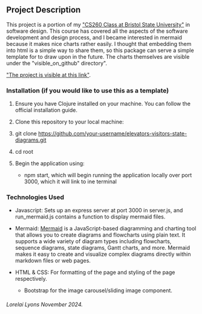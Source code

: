 ## __Project Description__

This project is a portion of my ["CS260 Class at Bristol State University"](http://cisweb.bristolcc.edu/~ik/) in software design. This course has covered all the aspects of the software development and design process, and I became interested in mermaid because it makes nice charts rather easily. I thought that embedding them into html is a simple way to share them, so this package can serve a simple template for to draw upon in the future. The charts themselves are visible under the "visible_on_github" directory".
  
["The project is visible at this link"](https://thefakelorlyons.github.io/elevators-visitors-state-diagrams/).

### __Installation (if you would like to use this as a template)__

1. Ensure you have Clojure installed on your machine. You can follow the official installation guide.

2. Clone this repository to your local machine:

3. git clone https://github.com/your-username/elevators-visitors-state-diagrams.git

4. cd root

5. Begin the application using:
    - npm start, which will begin running the application locally over port 3000, which it will link to ine terminal

### __Technologies Used__

- Javascript: Sets up an express server at port 3000 in server.js, and run_mermaid.js contains a function to display mermaid files.

- Mermaid: [Mermaid](https://mermaid-js.github.io/mermaid/#/) is a JavaScript-based diagramming and charting tool that allows you to create diagrams and flowcharts using plain text. It supports a wide variety of diagram types including flowcharts, sequence diagrams, state diagrams, Gantt charts, and more. Mermaid makes it easy to create and visualize complex diagrams directly within markdown files or web pages.

- HTML & CSS: For formatting of the page and styling of the page respectively.
    - Bootstrap for the image carousel/sliding image component.

###### Lorelai Lyons November 2024.